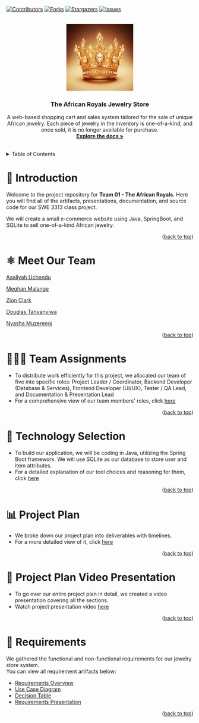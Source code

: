 <a id="readme-top"></a>

[![Contributors][contributors-shield]][contributors-url]
[![Forks][forks-shield]][forks-url]
[![Stargazers][stars-shield]][stars-url]
[![Issues][issues-shield]][issues-url]



<br />
<div align="center">
  <a href="https://github.com/Meghanmalange/swe-3313-fall-2025-team-01">
    <img src="img/GoldCrown.JPG" width="180" height="180"/>
  </a>

  <h3 align="center">The African Royals Jewelry Store</h3>

  <p align="center">
    A web-based shopping cart and sales system tailored for the sale of unique African jewelry. Each piece of jewelry in the inventory is one-of-a-kind, and once sold, it is no longer available for purchase.
    <br />
    <a href="https://github.com/Meghanmalange/swe-3313-fall-2025-team-01"><strong>Explore the docs »</strong></a>
    <br />
    <br />
  </p>
</div>


<!-- TABLE OF CONTENTS -->
<details>
  <summary>Table of Contents</summary>
  <ol>
    <li><a href="#introduction">Introduction</a></li>
    <li><a href="#meet-our-team">Meet Our Team</a></li>
    <li><a href="#team-assignments">Team Assignmments</a></li>
    <li><a href="#technology-selection">Technology Selection</a></li>
    <li><a href="#project-plan">Project Plan</a></li>
    <li><a href="#project-plan-video-presentation">Project Plan Video Presentation</a></li>
  </ol>
</details>


<a id="introduction"></a>
# :book: Introduction

Welcome to the project repository for **Team 01 - The African Royals**. Here you will find all of the artifacts, presentations, documentation, and source code for our SWE 3313 class project.

We will create a small e-commerce website using Java, SpringBoot, and SQLite to sell one-of-a-kind African jewelry.

<p align="right">(<a href="#readme-top">back to top</a>)</p>


<a id="meet-our-team"></a>
# :atom_symbol: Meet Our Team

[Aaaliyah Uchendu](./project-plan/resumes/Aaliyah_Resume.md/)

[Meghan Malange](./project-plan/resumes/Meghan_Resume.md/)

[Zion Clark](./project-plan/resumes/Zion_Resume.md/)

[Douglas Tanyanyiwa](./project-plan/resumes/Douglas_Resume.md/)

[Nyasha Muzerengi](./project-plan/resumes/Nyasha_Resume.md/)

<p align="right">(<a href="#readme-top">back to top</a>)</p>


<a id="team-assignments"></a>
# :people_holding_hands: Team Assignments

- To distribute work efficiently for this project, we allocated our team of five into specific roles: Project Leader / Coordinator, 
Backend Developer (Database & Services), Frontend Developer (UI/UX),  Tester / QA Lead, and Documentation & Presentation Lead
- For a comprehensive view of our team members' roles, click [here](./project-plan/team-assignments/README.md/)
  
<p align="right">(<a href="#readme-top">back to top</a>)</p>


<a id="technology-selection"></a>
# :link: Technology Selection

- To build our application, we will be coding in Java, utilizing the Spring Boot framework. We will use SQLite as our database to store user and item attributes.
- For a detailed explanation of our tool choices and reasoning for them, click [here](./project-plan/technology-selection/README.md/)

<p align="right">(<a href="#readme-top">back to top</a>)</p>

<a id="project-plan"></a>
# :bar_chart: Project Plan

- We broke down our project plan into deliverables with timelines.
- For a more detailed view of it, click [here](./project-plan/README.md)

<p align="right">(<a href="#readme-top">back to top</a>)</p>


<a id="project-plan-video-presentation"></a>
# :movie_camera: Project Plan Video Presentation
- To go over our entire project plan in detail, we created a video presentation covering all the sections.
- Watch project presentation video [here](https://www.loom.com/share/a04db9b23f6e470ebd6952a73105ab56?sid=b12b09db-2c36-48de-80d7-f6bb64b91035)


<p align="right">(<a href="#readme-top">back to top</a>)</p>


<!-- MARKDOWN LINKS & IMAGES -->
<!-- https://www.markdownguide.org/basic-syntax/#reference-style-links -->
[contributors-shield]: https://img.shields.io/github/contributors/Meghanmalange/swe-3313-fall-2025-team-01.svg?style=for-the-badge
[contributors-url]: https://github.com/Meghanmalange/swe-3313-fall-2025-team-01/graphs/contributors
[forks-shield]: https://img.shields.io/github/forks/Meghanmalange/swe-3313-fall-2025-team-01.svg?style=for-the-badge
[forks-url]: https://github.com/Meghanmalange/swe-3313-fall-2025-team-01/network/members
[stars-shield]: https://img.shields.io/github/stars/Meghanmalange/swe-3313-fall-2025-team-01.svg?style=for-the-badge
[stars-url]: https://github.com/Meghanmalange/swe-3313-fall-2025-team-01/stargazers
[issues-shield]: https://img.shields.io/github/issues/Meghanmalange/swe-3313-fall-2025-team-01.svg?style=for-the-badge
[issues-url]: https://github.com/Meghanmalange/swe-3313-fall-2025-team-01/issues

<a id="requirements"></a>
# :memo: Requirements

We gathered the functional and non-functional requirements for our jewelry store system.  
You can view all requirement artifacts below:

- [Requirements Overview](./requirements/README.md)
- [Use Case Diagram](./requirements/use-case-diagram.md)
- [Decision Table](./requirements/decision-table.md)
- [Requirements Presentation](./requirements/presentation.md)

<p align="right">(<a href="#readme-top">back to top</a>)</p>

